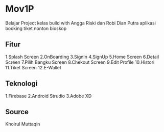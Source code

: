 # Mov1P
Belajar Project kelas build with Angga Riski dan Robi Dian Putra aplikasi booking tiket nonton bioskop

## Fitur
1.Splash Screen
2.OnBoarding
3.SignIn
4.SignUp
5.Home Screen
6.Detail Screen
7.Pilih Bangku Screen
8.Chekout Screen
9.Edit Profile
10.Histori
11.Tiket Screen
12.E-Wallet

## Teknologi
1.Firebase
2.Android Strudio
3.Adobe XD

## Source
Khoirul Muttaqin
